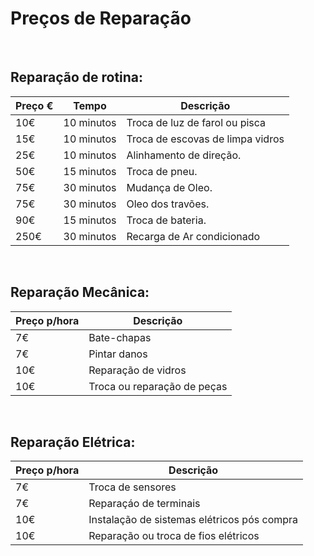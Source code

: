 # Preços de Reparação

<br />

## Reparação de rotina:

|  Preço € | Tempo | Descrição |
| ------ | ----------- | --------- |
| 10€ | 10 minutos | Troca de luz de farol ou pisca|
| 15€ | 10 minutos | Troca de escovas de limpa vidros |
| 25€ | 10 minutos | Alinhamento de direção.|
| 50€  | 15 minutos | Troca de pneu. |
| 75€  | 30 minutos |Mudança de Oleo. |
| 75€  | 30 minutos |Oleo dos travões.|
| 90€ | 15 minutos | Troca de bateria. |
| 250€ | 30 minutos |Recarga de Ar condicionado|

<br />

## Reparação Mecânica:

| Preço p/hora | Descrição |
| --- | --- |
| 7€ | Bate-chapas |
| 7€ | Pintar danos |
| 10€ | Reparação de vidros |
| 10€ | Troca ou reparação de peças |

<br />

## Reparação Elétrica:

| Preço p/hora | Descrição |
| ---| --- |
| 7€ | Troca de sensores |
| 7€ | Reparaçáo de terminais |
| 10€ | Instalação de sistemas elétricos pós compra |
| 10€ | Reparação ou troca de fios elétricos |